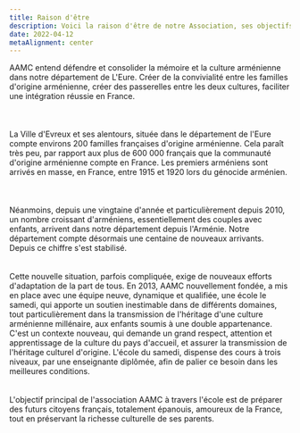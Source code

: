 ```yaml
---
title: Raison d'être
description: Voici la raison d'être de notre Association, ses objectifs.
date: 2022-04-12
metaAlignment: center
---
```

AAMC entend défendre et consolider la mémoire et la culture arménienne dans notre département de L'Eure. Créer de la convivialité entre les familles d'origine arménienne, créer des passerelles entre les deux cultures, faciliter une intégration réussie en France.\
\
\
\
La Ville d'Evreux et ses alentours, située dans le département de l'Eure compte environs 200 familles françaises d'origine arménienne. Cela paraît très peu, par rapport aux plus de 600 000 français que la communauté d'origine arménienne compte en France. Les premiers arméniens sont arrivés en masse, en France, entre 1915 et 1920 lors du génocide arménien.\
\
\
\
Néanmoins, depuis une vingtaine d'année et particulièrement depuis 2010, un nombre croissant d'arméniens, essentiellement des couples avec enfants, arrivent dans notre département depuis l'Arménie. Notre département compte désormais une centaine de nouveaux arrivants. Depuis ce chiffre s'est stabilisé.\
\
\
Cette nouvelle situation, parfois compliquée, exige de nouveaux efforts d'adaptation de la part de tous. En 2013, AAMC nouvellement fondée, a mis en place avec une équipe neuve, dynamique et qualifiée, une école le samedi, qui apporte un soutien inestimable dans de différents domaines, tout particulièrement dans la transmission de l'héritage d'une culture arménienne millénaire, aux enfants soumis à une double appartenance. C'est un contexte nouveau, qui demande un grand respect, attention et apprentissage de la culture du pays d'accueil, et assurer la transmission de l'héritage culturel d'origine. L'école du samedi, dispense des cours à trois niveaux, par une enseignante diplômée, afin de palier ce besoin dans les meilleures conditions.\
\
\
L'objectif principal de l'association AAMC à travers l'école est de préparer des futurs citoyens français, totalement épanouis, amoureux de la France, tout en préservant la richesse culturelle de ses parents.